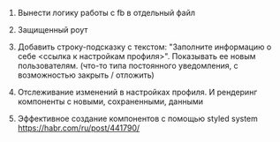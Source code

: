 1. Вынести логику работы с fb в отдельный файл

2. Защищенный роут

3. Добавить строку-подсказку c текстом: "Заполните информацию о себе <ссылка к настройкам профиля>".
   Показывать ее новым пользователям. (что-то типа постоянного уведомления, с возможностью закрыть / отложить)

4) Отслеживание изменений в настройках профиля. И рендеринг компоненты с новыми, сохраненными, данными

5. Эффективное создание компонентов с помощью styled system https://habr.com/ru/post/441790/
